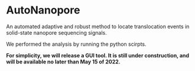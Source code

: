 # AutoNanopore
An automated adaptive and robust method to locate translocation events in solid-state nanopore sequencing signals.

We performed the analysis by running the python scirpts. 

**For simplicity, we will release a GUI tool. It is still under construction, and will be available no later than May 15 of 2022.**

